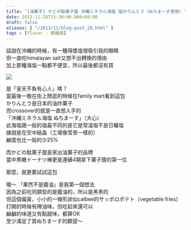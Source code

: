 ```yaml
---
title: '[油菓子] かどの駄菓子屋 沖縄ミネラル海塩 塩かりんとう（ぬちまーす使用）'
date: 2013-11-28T15:30:00.000+08:00
draft: false
aliases: [ "/2013/11/blog-post_28.html" ]
tags : [flavor - 螞蟻族]
---
```


話說在沖縄的時候，有一種得獎塩很吸引我的眼睛  
但一直吃himalayan salt又想不出轉換的理由  
加上那種海塩一點都不便宜，所以最後都沒有買  

[![](https://4.bp.blogspot.com/--HSU0b3_55s/XCd8ozA3LpI/AAAAAAAACwI/XVaNn2OkdLUVWL3q_MnqYjcdL3xVdGzgACLcBGAs/s640/77.jpg)](https://4.bp.blogspot.com/--HSU0b3_55s/XCd8ozA3LpI/AAAAAAAACwI/XVaNn2OkdLUVWL3q_MnqYjcdL3xVdGzgACLcBGAs/s1600/77.jpg)

是「皇天不負有心人」嗎？  
當最後一晚在街上閒逛的時候在family mart看到這包  
かりんとう是日本的油炸菓子  
而crossover的就是一直想入手的  
「沖縄ミネラル海塩 ぬちまーす」（大心）  
此海塩跟一般的塩最不同的是它是常溫塩不是日曬塩  
據說是在空中結晶（工場像雪景一樣的）  
鹹度也比一般的少25%  
  
而かどの駄菓子屋是家出油菓子的品牌  
當中黒糖ドーナツ棒更是連續4期拿下菓子獎的第一位  
  
那麼，就更要試試這包  
  
喔～ 「果然不是醬油」是我第一個想法  
因為之前吃同類型的是醬油的，所以是黑黑的  
但這個偏黃，小小的一條形狀似calbee的サッポロポテト（vegetable fries）  
打開的時候有陣油味，但吃起來還可以  
鹹鹹的味道又有點甜味，都算OK  
至少滿足了買ぬちまーす的願望～
